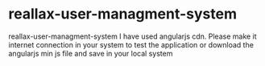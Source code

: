 # reallax-user-managment-system
reallax-user-managment-system
I have used angularjs cdn. Please make it internet connection in your system to test the application or download the angularjs min js file and 
save in your local system
